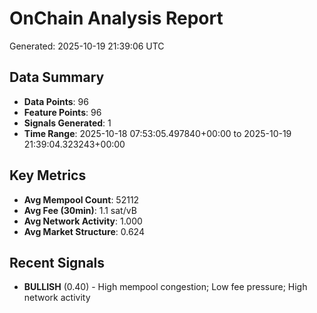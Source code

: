 # OnChain Analysis Report
Generated: 2025-10-19 21:39:06 UTC

## Data Summary
- **Data Points**: 96
- **Feature Points**: 96
- **Signals Generated**: 1
- **Time Range**: 2025-10-18 07:53:05.497840+00:00 to 2025-10-19 21:39:04.323243+00:00

## Key Metrics
- **Avg Mempool Count**: 52112
- **Avg Fee (30min)**: 1.1 sat/vB
- **Avg Network Activity**: 1.000
- **Avg Market Structure**: 0.624

## Recent Signals
- **BULLISH** (0.40) - High mempool congestion; Low fee pressure; High network activity

